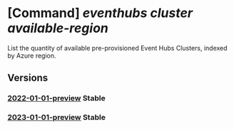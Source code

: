 # [Command] _eventhubs cluster available-region_

List the quantity of available pre-provisioned Event Hubs Clusters, indexed by Azure region.

## Versions

### [2022-01-01-preview](/Resources/mgmt-plane/L3N1YnNjcmlwdGlvbnMve30vcHJvdmlkZXJzL21pY3Jvc29mdC5ldmVudGh1Yi9hdmFpbGFibGVjbHVzdGVycmVnaW9ucw==/2022-01-01-preview.xml) **Stable**

<!-- mgmt-plane /subscriptions/{}/providers/microsoft.eventhub/availableclusterregions 2022-01-01-preview -->

### [2023-01-01-preview](/Resources/mgmt-plane/L3N1YnNjcmlwdGlvbnMve30vcHJvdmlkZXJzL21pY3Jvc29mdC5ldmVudGh1Yi9hdmFpbGFibGVjbHVzdGVycmVnaW9ucw==/2023-01-01-preview.xml) **Stable**

<!-- mgmt-plane /subscriptions/{}/providers/microsoft.eventhub/availableclusterregions 2023-01-01-preview -->
